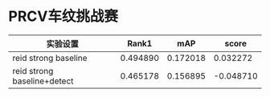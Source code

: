 # PRCV车纹挑战赛

|实验设置| Rank1| mAP|score|
|---|---|---|---|
| reid strong baseline| 0.494890|0.172018|0.032272|
| reid strong baseline+detect| 0.465178|0.156895|-0.048710|
